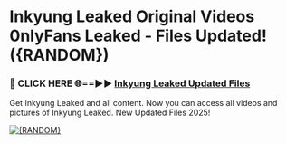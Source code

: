 # Inkyung Leaked Original Videos 0nlyFans Leaked - Files Updated! ({RANDOM})

<h3>🔴 CLICK HERE 🌐==►► <a href="https://betterlinks.top/A2PfLJ" rel="nofollow">Inkyung Leaked Updated Files</a></h3>

Get Inkyung Leaked and all content. Now you can access all videos and pictures of Inkyung Leaked. New Updated Files 2025!

[![{RANDOM}](https://i.imgur.com/ppqm5kG.gif)](https://betterlinks.top/A2PfLJ)
